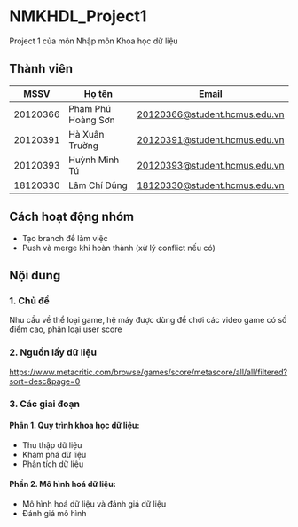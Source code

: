 # NMKHDL_Project1
Project 1 của môn Nhập môn Khoa học dữ liệu

## Thành viên
| MSSV  | Họ tên | Email |
| ------------- | ------------- | ------------- |
| 20120366  | Phạm Phú Hoàng Sơn  | 20120366@student.hcmus.edu.vn |
| 20120391  | Hà Xuân Trường  | 20120391@student.hcmus.edu.vn |
| 20120393  | Huỳnh Minh Tú  | 20120393@student.hcmus.edu.vn |
| 18120330  | Lâm Chí Dũng  | 18120330@student.hcmus.edu.vn |

## Cách hoạt động nhóm
- Tạo branch để làm việc
- Push và merge khi hoàn thành (xử lý conflict nếu có)

## Nội dung
### 1. Chủ đề
Nhu cầu về thể loại game, hệ máy được dùng để chơi các video game có số điểm cao, phân loại user score

### 2. Nguồn lấy dữ liệu
https://www.metacritic.com/browse/games/score/metascore/all/all/filtered?sort=desc&page=0

### 3. Các giai đoạn
#### Phần 1. Quy trình khoa học dữ liệu:
- Thu thập dữ liệu
- Khám phá dữ liệu
- Phân tích dữ liệu
#### Phần 2. Mô hình hoá dữ liệu:
- Mô hình hoá dữ liệu và đánh giá dữ liệu
- Đánh giá mô hình
